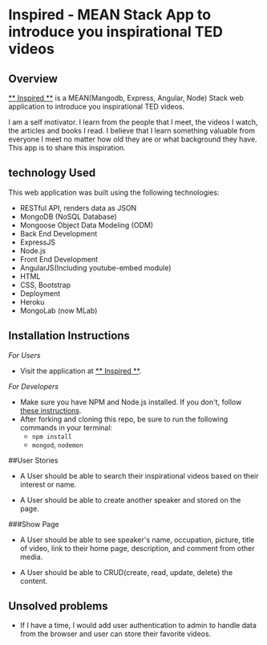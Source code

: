 # Inspired - MEAN Stack App to introduce you inspirational TED videos

## Overview  
[** Inspired **](https://arcane-inlet-63837.herokuapp.com/) is a MEAN(Mangodb, Express, Angular, Node) Stack web application to introduce you inspirational TED videos.

I am a self motivator. I learn from the people that I meet, the videos I watch, the articles and books I read. I believe that I learn something valuable from everyone I meet no matter how old they are or what background they have. This app is to share this inspiration.

## technology Used

This web application was built using the following technologies:

- RESTful API, renders data as JSON
 - MongoDB (NoSQL Database)
 - Mongoose Object Data Modeling (ODM)
- Back End Development
 - ExpressJS
 - Node.js
- Front End Development
 - AngularJS(Including youtube-embed module)
 - HTML
 - CSS, Bootstrap
- Deployment
 - Heroku
 - MongoLab (now MLab)

 ## Installation Instructions
 *For Users*
 - Visit the application at [** Inspired **](https://arcane-inlet-63837.herokuapp.com/).

 *For Developers*
 - Make sure you have NPM and Node.js installed. If you don't, follow [these instructions](https://github.com/ga-wdi-lessons/mean-intro/blob/master/setup.md).
 - After forking and cloning this repo, be sure to run the following commands in your terminal:
   - `npm install`
   - `mongod`, `nodemon`


##User Stories

 - A User should be able to search their inspirational videos based on their interest or name.

 - A User should be able to create another speaker and stored on the page.

###Show Page

 - A User should be able to see speaker's name, occupation, picture, title of video, link to their home page, description, and comment from other media.

 - A User should be able to CRUD(create, read, update, delete) the content.

## Unsolved problems

- If I have a time, I would add user authentication to admin to handle data from the browser and user can store their favorite videos.
